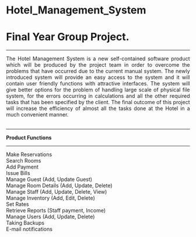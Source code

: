 # Hotel_Management_System

<h1>Final Year Group Project.</h1><hr>

<div style="text-align: justify; text-justify: inter-word;"> The Hotel Management System is a new self-contained software product which will be produced by the project team in order to overcome the problems that have occurred due to the current manual system. The newly introduced system will provide an easy access to the system and it will contain user friendly functions with attractive interfaces. The system will give better options for the problem of handling large scale of physical file system, for the errors occurring in calculations and all the other required tasks that has been specified by the client. The final outcome of this project will increase the efficiency of almost all the tasks done at the Hotel in a much convenient manner.</div><br>

<hr>
<b>Product Functions</b><br><hr>
Make Reservations<br>
Search Rooms<br>
Add Payment<br>
Issue Bills<br>
Manage Guest (Add, Update Guest)<br>
Manage Room Details (Add, Update, Delete) <br>
Manage Staff (Add, Update, Delete, View)<br>
Manage Inventory (Add, Edit, Delete)<br>
Set Rates<br>
Retrieve Reports (Staff payment, Income)<br>
Manage Users (Add, Update, Delete)<br>
Taking Backups<br>
E-mail notifications<br>
